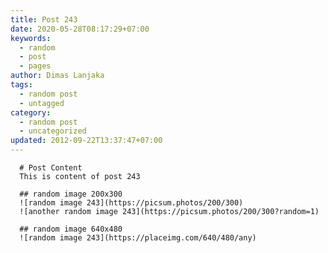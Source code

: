 ```yaml
---
title: Post 243
date: 2020-05-28T08:17:29+07:00
keywords:
  - random
  - post
  - pages
author: Dimas Lanjaka
tags:
  - random post
  - untagged
category:
  - random post
  - uncategorized
updated: 2012-09-22T13:37:47+07:00
---
```


      # Post Content
      This is content of post 243

      ## random image 200x300
      ![random image 243](https://picsum.photos/200/300)
      ![another random image 243](https://picsum.photos/200/300?random=1)

      ## random image 640x480
      ![random image 243](https://placeimg.com/640/480/any)
      